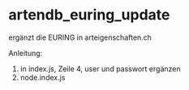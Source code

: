 # artendb_euring_update
ergänzt die EURING in arteigenschaften.ch

Anleitung:

1. in index.js, Zeile 4, user und passwort ergänzen
1. node.index.js
